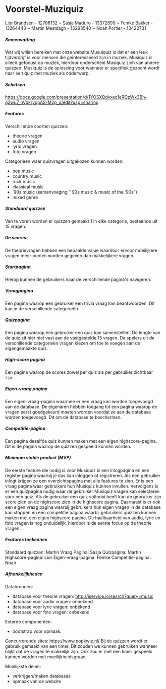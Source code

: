 # Voorstel-Muziquiz
Lior Brandsen - 12706132 ~
Sasja Maduro - 13372890 ~
Femke Bakker - 13264443 ~
Martin Mestdagh - 13293540 ~
Noah Portier - 13422731 

##### Samenvatting
Wat wij willen bereiken met onze website Musuiquiz is dat er een leuk tijdverdrijf is voor mensen die geïnteresseerd zijn in muziek. Musiquiz is alleen gefocust op muziek, hierdoor onderscheid Musiquiz zich van andere quizzen. Musiquiz is de oplossing voor wanneer er specifiek gezocht wordt naar een quiz met muziek als onderwerp. 

##### Schetsen
https://docs.google.com/presentation/d/1YOSXQdvxec1eRQpWx3Bh-q2wu7_nVgkryopAS-M2p_o/edit?usp=sharing 


##### Features

Verschillende soorten quizzen:
* theorie vragen
* audio vragen
* lyric vragen
* foto vragen

Categorieën waar quizvragen uitgekozen kunnen worden:
* pop music
* country music
* rock music
* classical music
* ‘90s music (samenvoeging “ 90s music & music of the ‘90s”)
* mixed genre 

##### Standaard quizzen
Van te voren worden er quizzen gemaakt 1 in elke categorie, bestaande uit 15 vragen. 

##### De scores: 
De theorievragen hebben een bepaalde value waardoor ervoor moeilijkere vragen meer punten worden gegeven dan makkelijkere vragen. 

##### Startpagina
Hierop kunnen de gebruikers naar de verschillende pagina's navigeren.

##### Vraagpagina
Een pagina waarop een gebruiker een trivia vraag kan beantwoorden. Dit kan in de verschillende categorieën.

##### Quizpagina
Een pagina waarop een gebruiker een quiz kan samenstellen. De lengte van de quiz zit hier niet vast aan de vastgestelde 15 vragen. De spelers uit de verschillende categorieën vragen kiezen om toe te voegen aan de eigengemaakte quiz. 

##### High-score pagina
Een pagina waarop de scores zowel per quiz als per gebruiker zichtbaar zijn.

##### Eigen-vraag pagina
Een eigen-vraag-pagina waarmee er een vraag kan worden toegevoegd aan de database. De eigenaren hebben toegang tot een pagina waarop de vragen eerst goedgekeurd moeten worden voordat ze aan de database worden toegevoegd. Dit om de database te beschermen.

##### Competitie-pagina
Een pagina dezelfde quiz kunnen maken met een eigen highscore-pagina. Dit is de pagina waarop de quizzen gespeeld kunnen worden.  

##### Minimum viable product (MVP)
De eerste feature die nodig is voor Musiquiz is een Inlogpagina en een register pagina waarbij je dus kan inloggen of registreren. Als een gebruiker inlogt krijgen ze een overzichtspagina met alle features te zien. Er is een vraag pagina waar gebruikers hun Musiquiz kunnen invullen. Vervolgens is er een quizpagina nodig waar de gebruiker Musiquiz vragen kan selecteren voor een quiz. Als de gebruiker een quiz voltooid heeft kan de gebruiker zijn score zien en de highscore zien in de highscore pagina. Daarnaast is er ook een eigen vraag pagina waarbij gebruikers hun eigen vragen in de database kan stoppen en een competitie pagina waarbij gebruikers quizzen kunnen maken met een eigen highscore pagina. De haalbaarheid van audio, lyric en foto vragen is nog onduidelijk, hierdoor is de eerste focus op de theorie vragen.

##### Features toekennen
Standaard quizzen: Martin
Vraag Pagina: Sasja
Quizpagina: Martin 
Highscore-pagina: Lior
Eigen-vraag-pagina: Femke
Competitie-pagina: Noah

##### Afhankelijkheden
Databronnen: 
* database voor theorie vragen: http://jservice.io/search?query=music
* database voor audio vragen: onbekend
* database voor lyric vragen: onbekend
* database voor foto vragen: onbekend


Externe componenten:
* bootstrap voor opmaak.


Concurrerende sites: 
https://www.popkwiz.nl/ 
Bij de quizzen wordt er gebruik gemaakt van een timer. Dit zouden we kunnen gebruiken wanneer blijkt dat de vragen te makkelijk zijn. Ook zou er met een timer gespeeld kunnen worden met moeilijkheidsgraad. 

Moeilijkste delen:
* verkrijgen/maken databases
* opmaak van de website

> 




